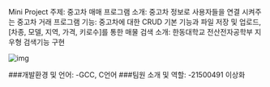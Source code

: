 Mini Project
주제: 중고차 매매 프로그램
소개: 중고차 정보로 사용자들을 연결 시켜주는 중고차 거래 프로그램
기능: 중고차에 대한 CRUD 기본 기능과 파일 저장 및 업로드, [차종, 모델, 지역, 가격, 키로수]를 통한 매물 검색
소개: 한동대학교 전산전자공학부 지우형 검색기능 구현

![img](https://cdn.pixabay.com/photo/2021/12/25/19/28/pre-owned-vehicles-6893760_960_720.jpg)







###개발환경 및 언어: 
-GCC, C언어
###팀원 소개 및 역할:
-21500491 이상화

